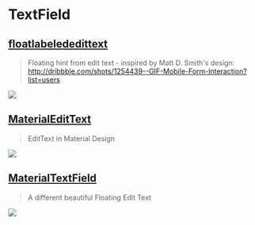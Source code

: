 TextField
==

[floatlabelededittext](https://github.com/wrapp/floatlabelededittext)
--
> Floating hint from edit text - inspired by Matt D. Smith's design: http://dribbble.com/shots/1254439--GIF-Mobile-Form-Interaction?list=users

![](https://camo.githubusercontent.com/9b15f9bfcdacc9bf053fff9d06e7a91a0d1b5070/687474703a2f2f692e696d6775722e636f6d2f75635264316a6d2e676966)

[MaterialEditText](https://github.com/rengwuxian/MaterialEditText)
--
> EditText in Material Design

![](https://github.com/rengwuxian/MaterialEditText/raw/master/images/material_edittext.png)

[MaterialTextField](https://github.com/florent37/MaterialTextField)
--
> A different beautiful Floating Edit Text

![](https://camo.githubusercontent.com/d5eb5d6991d4bde93d8ac0e0c958e3ce66c75082/687474703a2f2f692e67697068792e636f6d2f6c34316c566b4130596b615a574e5430492e676966)
